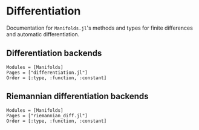 # Differentiation

Documentation for `Manifolds.jl`'s methods and types for finite differences and automatic differentiation.

## Differentiation backends

```@autodocs
Modules = [Manifolds]
Pages = ["differentiation.jl"]
Order = [:type, :function, :constant]
```

## Riemannian differentiation backends

```@autodocs
Modules = [Manifolds]
Pages = ["riemannian_diff.jl"]
Order = [:type, :function, :constant]
```